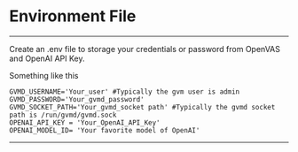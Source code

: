# Environment File

---

Create an .env file to storage your credentials or password from OpenVAS and OpenAI API Key.

Something like this

```
GVMD_USERNAME='Your_user' #Typically the gvm user is admin
GVMD_PASSWORD='Your_gvmd_password'
GVMD_SOCKET_PATH='Your_gvmd_socket path' #Typically the gvmd socket path is /run/gvmd/gvmd.sock
OPENAI_API_KEY = 'Your_OpenAI_API_Key'
OPENAI_MODEL_ID= 'Your favorite model of OpenAI'
```

---
